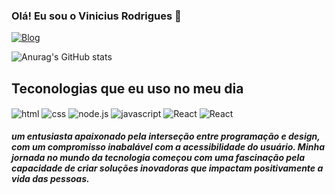 ### Olá! Eu sou o Vinicius Rodrigues 👋
[![Blog]( https://img.shields.io/badge/website-000000?style=for-the-badge&logo=About.me&logoColor=white)](#)

![Anurag's GitHub stats](https://github-readme-stats.vercel.app/api?username=ViniciusCR7&show_icons=true&theme=merko)

## Teconologias que eu uso no meu dia

<div style="display: inline_block"> 
<img align="center" alt="html" src="https://img.shields.io/badge/HTML5-E34F26?style=for-the-badge&logo=html5&logoColor=white">
<img align="center" alt="css" src="https://img.shields.io/badge/CSS3-1572B6?style=for-the-badge&logo=css3&logoColor=white">
<img align="center" alt="node.js" src="https://img.shields.io/badge/Node.js-43853D?style=for-the-badge&logo=node.js&logoColor=white">
<img align="center" alt="javascript" src="https://img.shields.io/badge/JavaScript-323330?style=for-the-badge&logo=javascript&logoColor=F7DF1E">
<img align="center" alt="React" src="https://img.shields.io/badge/React-20232A?style=for-the-badge&logo=react&logoColor=61DAFB">
<img align="center" alt="React" src="https://img.shields.io/badge/Express.js-404D59?style=for-the-badge">




</div>


#####  um entusiasta apaixonado pela interseção entre programação e design, com um compromisso inabalável com a acessibilidade do usuário. Minha jornada no mundo da tecnologia começou com uma fascinação pela capacidade de criar soluções inovadoras que impactam positivamente a vida das pessoas.
